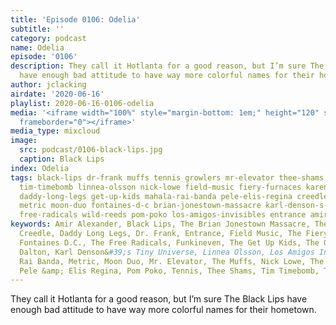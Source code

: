 ```yaml
---
title: 'Episode 0106: Odelia'
subtitle: ''
category: podcast
name: Odelia
episode: '0106'
description: They call it Hotlanta for a good reason, but I’m sure The Black Lips
  have enough bad attitude to have way more colorful names for their hometown.
author: jclacking
airdate: '2020-06-16'
playlist: 2020-06-16-0106-odelia
media: '<iframe width="100%" style="margin-bottom: 1em;" height="120" src="https://www.mixcloud.com/widget/iframe/?feed=%2Fthe-lacking-org%2Fuhwl55-106-odelia%2F&hide_artwork=1&hide_cover=1&light=1"
  frameborder="0"></iframe>'
media_type: mixcloud
image:
  src: podcast/0106-black-lips.jpg
  caption: Black Lips
index: Odelia
tags: black-lips dr-frank muffs tennis growlers mr-elevator thee-shams funkineven
  tim-timebomb linnea-olsson nick-lowe field-music fiery-furnaces karen-dalton obscuritones
  daddy-long-legs get-up-kids mahala-rai-banda pele-elis-regina creedle capstan-shafts
  metric moon-duo fontaines-d-c brian-jonestown-massacre karl-denson-s-tiny-universe
  free-radicals wild-reeds pom-poko los-amigos-invisibles entrance amir-alexander
keywords: Amir Alexander, Black Lips, The Brian Jonestown Massacre, The Capstan Shafts,
  Creedle, Daddy Long Legs, Dr. Frank, Entrance, Field Music, The Fiery Furnaces,
  Fontaines D.C., The Free Radicals, Funkineven, The Get Up Kids, The Growlers, Karen
  Dalton, Karl Denson&#39;s Tiny Universe, Linnea Olsson, Los Amigos Invisibles, Mahala
  Rai Banda, Metric, Moon Duo, Mr. Elevator, The Muffs, Nick Lowe, The Obscuritones,
  Pele &amp; Elis Regina, Pom Poko, Tennis, Thee Shams, Tim Timebomb, The Wild Reeds
---
```

They call it Hotlanta for a good reason, but I’m sure The Black Lips have enough bad attitude to have way more colorful names for their hometown.
